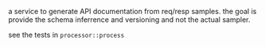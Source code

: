 a service to generate API documentation from req/resp samples.
the goal is provide the schema inferrence and versioning and not the actual sampler.


see the tests in `processor::process`
